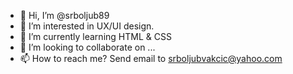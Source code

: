 - 👋 Hi, I’m @srboljub89
- 👀 I’m interested in UX/UI design.
- 🌱 I’m currently learning HTML & CSS
- 💞️ I’m looking to collaborate on ...
- 📫 How to reach me? Send email to srboljubvakcic@yahoo.com

<!---
srboljub89/srboljub89 is a ✨ special ✨ repository because its `README.md` (this file) appears on your GitHub profile.
You can click the Preview link to take a look at your changes.
--->
